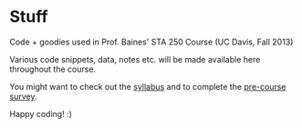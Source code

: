 Stuff
=====

Code + goodies used in Prof. Baines' STA 250 Course (UC Davis, Fall 2013)

Various code snippets, data, notes etc. will be made available here throughout the course.

You might want to check out the <a href="https://github.com/STA250/Stuff/blob/master/STA_250_Syllabus.md">syllabus</a>
and to complete the <a href="https://docs.google.com/forms/d/1yTSAotsVWZ2eVV98zDJK3-kmszg_o3WpQtbhmp326J4/viewform">pre-course survey</a>.

Happy coding! :)



